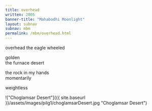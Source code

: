 ```yaml
---
title: overhead
written: 2005
banner-title: "Mahabodhi Moonlight" 
layout: subnav
subnav: mbm
permalink: /mbm/overhead.html
---
```


<div class="poem">
overhead  
the eagle wheeled
 
golden  
the furnace desert
 
the rock in my hands  
momentarily
 
weightless
</div>

!["Choglamsar Desert"]({{ site.baseurl }}/assets/images/pilg1/choglamsarDesert.jpg "Choglamsar Desert")
